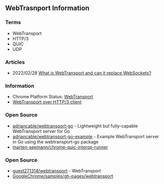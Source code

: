 ## WebTrasnport Information

### Terms
- WebTransport
- HTTP/3
- QUIC
- UDP


### Articles
- 2022/02/28 [What is WebTransport and can it replace WebSockets?](https://ably.com/blog/can-webtransport-replace-websockets)


### Information
- Chrome Platform Status: [WebTransport](https://chromestatus.com/feature/4854144902889472)
- [WebTransport over HTTP/3 client](https://googlechrome.github.io/samples/webtransport/client.html)


### Open Source
- [adriancable/webtransport-go](https://github.com/adriancable/webtransport-go) - Lightweight but fully-capable WebTransport server for Go
- [adriancable/webtransport-go-example](https://github.com/adriancable/webtransport-go-example) - Example WebTransport server in Go using the webtransport-go package
- [marten-seemann/chrome-quic-interop-runner](https://github.com/marten-seemann/chrome-quic-interop-runner)


### Open Source
- [guest271314/webtransport](https://github.com/guest271314/webtransport) - WebTransport
- [GoogleChrome/samples/gh-pages/webtransport](https://github.com/GoogleChrome/samples/tree/gh-pages/webtransport)


